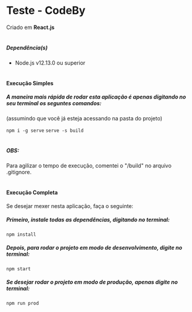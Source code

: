 # Teste - CodeBy

Criado em **React.js**<br/><br/>

##### Dependência(s)

- Node.js v12.13.0 ou superior <br/><br/>

#### Execução Simples

##### A maneira mais rápida de rodar esta aplicação é apenas digitando no seu terminal os seguntes comandos:

(assumindo que você já esteja acessando na pasta do projeto)

`npm i -g serve`
`serve -s build`<br/><br/>

##### OBS:

Para agilizar o tempo de execução, comentei o "/build" no arquivo .gitignore.<br/><br/>

#### Execução Completa

Se desejar mexer nesta aplicação, faça o seguinte:

##### Primeiro, instale todas as dependências, digitando no terminal:

`npm install`

##### Depois, para rodar o projeto em modo de desenvolvimento, digite no terminal:

`npm start`

##### Se desejar rodar o projeto em modo de produção, apenas digite no terminal:

`npm run prod` <br/><br/>
